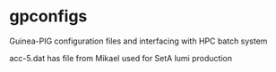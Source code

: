 # gpconfigs
Guinea-PIG configuration files and interfacing with HPC batch system

acc-5.dat has file from Mikael used for SetA lumi production
